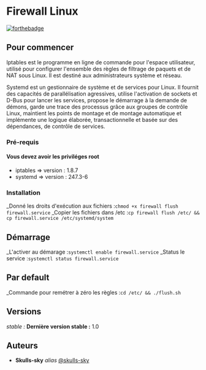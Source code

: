 # Firewall Linux
[![forthebadge](https://forthebadge.com/images/badges/open-source.svg)](http://forthebadge.com)  

## Pour commencer

Iptables est le programme en ligne de commande pour l'espace utilisateur,
utilisé pour configurer l'ensemble des règles de filtrage de paquets et
de NAT sous Linux. Il est destiné aux administrateurs système et réseau.

Systemd est un gestionnaire de système et de services pour Linux. Il
fournit des capacités de parallélisation agressives, utilise l'activation
de sockets et D-Bus pour lancer les services, propose le démarrage à la
demande de démons, garde une trace des processus grâce aux groupes de
contrôle Linux, maintient les points de montage et de montage automatique
et implémente une logique élaborée, transactionnelle et basée sur des
dépendances, de contrôle de services.

### Pré-requis

#### Vous devez avoir les priviléges root

- iptables => version : 1.8.7
- systemd => version : 247.3-6

### Installation

_Donné les droits d'exécution aux fichiers :``chmod +x firewall flush firewall.service``
_Copier les fichiers dans /etc :``cp firewall flush /etc/ && cp firewall.service /etc/systemd/system``

## Démarrage

_L'activer au démarage :``systemctl enable firewall.service``
_Status le service :``systemctl status firewall.service``

## Par default

_Commande pour remétrer à zéro les règles :``cd /etc/ && ./flush.sh``

## Versions

_stable :_ **Dernière version stable :** 1.0

## Auteurs

* **Skulls-sky** _alias_ [@skulls-sky](https://github.com/skulls-sky)




